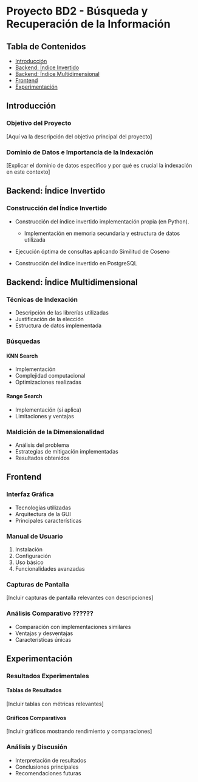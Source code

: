 # Proyecto BD2 - Búsqueda y Recuperación de la Información

## Tabla de Contenidos
- [Introducción](#introducción)
- [Backend: Índice Invertido](#backend-índice-invertido)
- [Backend: Índice Multidimensional](#backend-índice-multidimensional)
- [Frontend](#frontend)
- [Experimentación](#experimentación)

## Introducción
### Objetivo del Proyecto
[Aquí va la descripción del objetivo principal del proyecto]

### Dominio de Datos e Importancia de la Indexación
[Explicar el dominio de datos específico y por qué es crucial la indexación en este contexto]

## Backend: Índice Invertido

### Construcción del Índice Invertido
- Construcción del índice invertido implementación propia (en Python).
  * Implementación en memoria secundaria y estructura de datos utilizada

- Ejecución óptima de consultas aplicando Similitud de Coseno
- Construcción del índice invertido en PostgreSQL


## Backend: Índice Multidimensional

### Técnicas de Indexación
- Descripción de las librerías utilizadas
- Justificación de la elección
- Estructura de datos implementada

### Búsquedas
#### KNN Search
- Implementación
- Complejidad computacional
- Optimizaciones realizadas

#### Range Search
- Implementación (si aplica)
- Limitaciones y ventajas

### Maldición de la Dimensionalidad
- Análisis del problema
- Estrategias de mitigación implementadas
- Resultados obtenidos

## Frontend

### Interfaz Gráfica
- Tecnologías utilizadas
- Arquitectura de la GUI
- Principales características

### Manual de Usuario
1. Instalación
2. Configuración
3. Uso básico
4. Funcionalidades avanzadas

### Capturas de Pantalla
[Incluir capturas de pantalla relevantes con descripciones]

### Análisis Comparativo ??????
- Comparación con implementaciones similares
- Ventajas y desventajas
- Características únicas

## Experimentación

### Resultados Experimentales
#### Tablas de Resultados
[Incluir tablas con métricas relevantes]

#### Gráficos Comparativos
[Incluir gráficos mostrando rendimiento y comparaciones]

### Análisis y Discusión
- Interpretación de resultados
- Conclusiones principales
- Recomendaciones futuras

